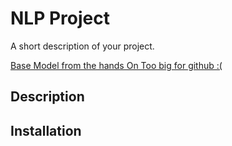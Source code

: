 # NLP Project
A short description of your project.

[Base Model from the hands On Too big for github :(](https://drive.google.com/drive/folders/1QOGnNc97Jd37fKoJOo1enB9T5uPgd9TO?usp=sharing)

## Description


## Installation

